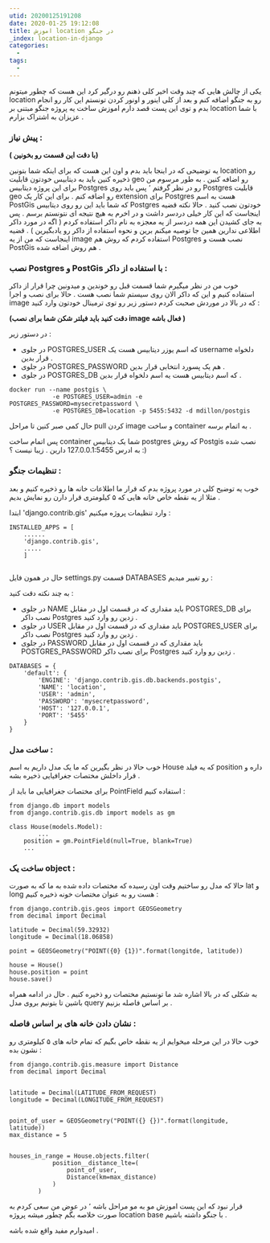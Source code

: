 ```yaml
---
utid: 20200125191208
date: 2020-01-25 19:12:08
title: اموزش location در جنگو
_index: location-in-django
categories:
  -
tags:
  -
---
```


یکی از چالش هایی که چند وقت اخیر کلی ذهنم رو درگیر کرد این هست که چطور میتونم location رو به جنگو اضافه کنم و بعد از کلی اینور و اونور کردن تونستم این کار رو انجام بدم و توی این پست قصد دارم اموزش ساخت یه پروژه جنگو مبتنی بر location با شما عزیزان به اشتراک بزارم .



### پیش نیاز :

**( با دقت این قسمت رو بخونین)**

یه توضیحی که در اینجا باید بدم و اون این هست که برای اینکه شما بتونین location رو ذخیره کنین باید به دیتابیس خودتون قابلیت geo رو اضافه کنین . به طور مرسوم من برای این پروژه دیتابیس Postgres رو در نظر گرفتم ٬ پس باید روی Postgres قابلیت geo رو اضافه کنم . برای این کار یک extension برای Postgres هست به اسم PostGis که شما باید این رو روی دیتابیس Postgres خودتون نصب کنید . حالا نکته قضیه اینجاست که این کار خیلی دردسر داشت و در اخرم به هیچ نتیجه ای نتونستم برسم . پس به جای کشیدن این همه دردسر از یه معجزه به نام داکر استفاده کردم ( اگه در مورد داکر اطلاعی ندارین همین جا توصیه میکنم برین و نحوه استفاده از داکر رو یادبگیرین ) . قضیه اینجاست که من از یه image استفاده کردم که روش هم Postgres نصب هست و PostGis هم روش اضافه شده .



### نصب Postgres و PostGis با استفاده از داکر :

خوب من در نظر میگیرم شما قسمت قبل رو خوندین و میدونین چرا قرار از داکر استفاده کنیم و این که داکر الان روی سیستم شما نصب هست . حالا برای نصب  و اجرا image که در بالا در موردش صحبت کردم دستور زیر رو توی ترمینال خودتون وارد کنید :

**(دقت کنید باید فیلتر شکن شما برای نصب image فعال باشه )**

در دستور زیر :

- در جلوی POSTGRES_USER که اسم یوزر دیتابیس هست یک username دلخواه قرار بدین .
- در جلوی POSTGRES_PASSWORD هم یک پسورد انتخابی قرار بدین .
- در جلوی POSTGRES_DB که اسم دیتابیس هست یه اسم دلخواه قرار بدین .

```
docker run --name postgis \
			-e POSTGRES_USER=admin -e POSTGRES_PASSWORD=mysecretpassword \
			-e POSTGRES_DB=location -p 5455:5432 -d mdillon/postgis
```

 حال کمی صبر کنین تا مراحل pull کردن image و ساخت container به اتمام برسه . 

پس اتمام ساخت container شما یک دیتابیس postgres که روش Postgis نصب شده به ادرس 127.0.0.1:5455 دارین . زیبا نیست ؟ :)



### تنظیمات جنگو  :

خوب یه توضیح کلی در مورد پروژه بدم که قرار ما اطلاعات خانه ها رو ذخیره کنیم و بعد مثلا از یه نقطه خاص خانه هایی که ۵ کیلومتری قرار دارن رو نمایش بدیم .

ابتدا 'django.contrib.gis' وارد تنظیمات پروژه میکنیم :

```
INSTALLED_APPS = [
	......
	'django.contrib.gis',
	.....
	]
	
```

حال در همون فایل settings.py قسمت DATABASES رو تغییر میدیم :

به چند نکته دقت کنید :

- در جلوی NAME باید مقداری که در قسمت اول در مقابل POSTGRES_DB برای نصب  داکر Postgres زدین رو وارد کنید .
- در جلوی USER باید مقداری که در قسمت اول در مقابل POSTGRES_USER برای نصب  داکر Postgres زدین رو وارد کنید .
- در جلوی PASSWORD باید مقداری که در قسمت اول در مقابل POSTGRES_PASSWORD برای نصب  داکر Postgres زدین رو وارد کنید .

```
DATABASES = {
    'default': {
        'ENGINE': 'django.contrib.gis.db.backends.postgis',
        'NAME': 'location',
        'USER': 'admin',
        'PASSWORD': 'mysecretpassword',
        'HOST': '127.0.0.1',
        'PORT': '5455'
    }
}
```



### ساخت مدل :

خوب حالا در نظر بگیرین که ما یک مدل داریم به اسم House که یه فیلد position داره و قرار داخلش مختصات جغرافیایی ذخیره بشه .

برای مختصات جغرافیایی ما باید از PointField استفاده کنیم :

```
from django.db import models
from django.contrib.gis.db import models as gm

class House(models.Model):
		...
    position = gm.PointField(null=True, blank=True)
    ...
```



### ساخت یک object :

حالا که مدل رو ساختیم وقت اون رسیده که مختصات داده شده به ما که به صورت lat و long هست رو به عنوان مختصات خونه ذخیره کنیم :

```
from django.contrib.gis.geos import GEOSGeometry
from decimal import Decimal

latitude = Decimal(59.32932)
longitude = Decimal(18.06858)

point = GEOSGeometry("POINT({0} {1})".format(longitde, latitude))

house = House()
house.position = point
house.save()
```

به شکلی که در بالا اشاره شد ما تونستیم مختصات رو ذخیره کنیم . حال در ادامه همراه باشین تا بتونیم بروی مدل query بر اساس فاصله بزنیم .



### نشان دادن خانه های بر اساس فاصله :

خوب حالا در این مرحله میخوایم از یه نقطه خاص بگیم که تمام خانه های ۵ کیلومتری رو نشون بده :

```
from django.contrib.gis.measure import Distance
from decimal import Decimal


latitude = Decimal(LATITUDE_FROM_REQUEST)
longitude = Decimal(LONGITUDE_FROM_REQUEST)


point_of_user = GEOSGeometry("POINT({} {})".format(longitude, latitude))
max_distance = 5


houses_in_range = House.objects.filter(
            position__distance_lte=(
                point_of_user,
                Distance(km=max_distance)
            )
        )
```



قرار نبود که این پست اموزش مو به مو مراحل باشه ٬ در عوض من سعی کردم به صورت خلاصه بگم چطور میشه پروژه location base با جنگو داشته باشیم .

 امیدوارم مفید واقع شده باشه . 

